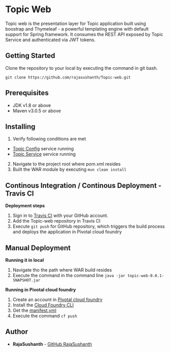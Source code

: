 # Topic Web

Topic web is the presentation layer for Topic application built using boostrap and Thymeleaf - a powerful templating engine with default support for Spring framework. It consumes the REST API exposed by Topic Service and authenticated via JWT tokens.

## Getting Started

Clone the repository to your local by executing the command in git bash.

```git clone https://github.com/rajasushanth/Topic-web.git```

## Prerequisites

* JDK v1.8 or above
* Maven v3.0.5 or above

## Installing

1. Verify following conditions are met
* [Topic Config](https://rajasushanth.github.io/Topic-config/) service running
* [Topic Service](https://rajasushanth.github.io/Topic-service/) service running
2. Navigate to the project root where pom.xml resides
3. Built the WAR module by executing ```mvn clean install```

## Continous Integration / Continous Deployment - Travis CI

**Deployment steps**
1. Sign in to [Travis CI](https://travis-ci.org/) with your GitHub account.
2. Add the Topic-web repository in Travis CI
3. Execute ```git push``` for GitHub repository, which triggers the build process and deploys the application in Pivotal cloud foundry

## Manual Deployment 
**Running it in local**

1. Navigate tho the path where WAR build resides
2. Execute the command in the command line
```java -jar topic-web-0.0.1-SNAPSHOT.jar```

**Running in Pivotal cloud foundry**
1. Create an account in [Pivotal cloud foundry](https://login.run.pivotal.io/login)
2. Install the [Cloud Foundry CLI](https://docs.cloudfoundry.org/cf-cli/install-go-cli.html)
3. Get the [manifest.yml](https://github.com/rajasushanth/Topic-manifest/blob/master/topic-web/manifest.yml)
4. Execute the command ```cf push```

## Author

* **RajaSushanth** - [GitHub RajaSushanth](https://github.com/rajasushanth)
